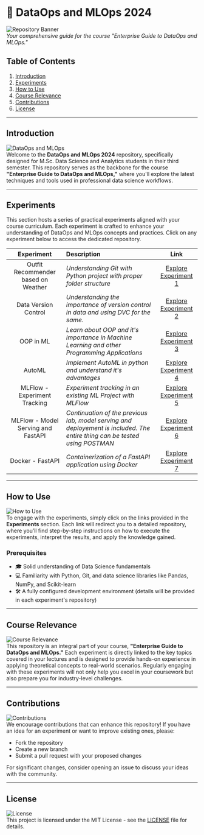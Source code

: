 # **🚀 DataOps and MLOps 2024**

![Repository Banner](https://via.placeholder.com/1200x300?text=DataOps+and+MLOps+2024)  
*Your comprehensive guide for the course "Enterprise Guide to DataOps and MLOps."*

## **Table of Contents**
1. [Introduction](#introduction)
2. [Experiments](#experiments)
3. [How to Use](#how-to-use)
4. [Course Relevance](#course-relevance)
5. [Contributions](#contributions)
6. [License](#license)

---

## **Introduction**
![DataOps and MLOps](https://via.placeholder.com/600x200?text=DataOps+%26+MLOps)  
Welcome to the **DataOps and MLOps 2024** repository, specifically designed for M.Sc. Data Science and Analytics students in their third semester. This repository serves as the backbone for the course **"Enterprise Guide to DataOps and MLOps,"** where you'll explore the latest techniques and tools used in professional data science workflows.

---

## **Experiments**

This section hosts a series of practical experiments aligned with your course curriculum. Each experiment is crafted to enhance your understanding of DataOps and MLOps concepts and practices. Click on any experiment below to access the dedicated repository.

| **Experiment** | **Description** | **Link** |
|:--------------:|:----------------|:--------:|
| Outfit Recommender based on Weather | *Understanding Git with Python project with proper folder structure* | [Explore Experiment 1](https://github.com/Drakunal/weather-based-outfit-suggestion) |
| Data Version Control | *Understanding the importance of version control in data and using DVC for the same.* | [Explore Experiment 2](https://drive.google.com/file/d/1ituAES8j21Op0J3tHmBLeGJC46zn5fjP/view?usp=drive_link) |
| OOP in ML | *Learn about OOP and it's importance in Machine Learning and other Programming Applications* | [Explore Experiment 3](https://github.com/Drakunal/Library-Management-System-OOP) |
| AutoML | *Implement AutoML in python and understand it's advantages* | [Explore Experiment 4](https://github.com/Drakunal/AutoML) |
| MLFlow - Experiment Tracking | *Experiment tracking in an existing ML Project with MLFlow* | [Explore Experiment 5](https://github.com/Drakunal/MLFlow---Experiment-Tracking) |
| MLFlow - Model Serving and FastAPI | *Continuation of the previous lab, model serving and deployement is included. The entire thing can be tested using POSTMAN* | [Explore Experiment 6](https://github.com/Drakunal/MLFLOW-Model-Serving-and-FastAPI) |
| Docker - FastAPI| *Containerization of a FastAPI application using Docker* | [Explore Experiment 7](https://github.com/Drakunal/Docker-FastAPI) |


---

## **How to Use**
![How to Use](https://via.placeholder.com/600x200?text=How+to+Use)  
To engage with the experiments, simply click on the links provided in the **Experiments** section. Each link will redirect you to a detailed repository, where you’ll find step-by-step instructions on how to execute the experiments, interpret the results, and apply the knowledge gained.

### **Prerequisites**
- 🎓 Solid understanding of Data Science fundamentals
- 💻 Familiarity with Python, Git, and data science libraries like Pandas, NumPy, and Scikit-learn
- 🛠️ A fully configured development environment (details will be provided in each experiment's repository)

---

## **Course Relevance**
![Course Relevance](https://via.placeholder.com/600x200?text=Course+Relevance)  
This repository is an integral part of your course, **"Enterprise Guide to DataOps and MLOps."** Each experiment is directly linked to the key topics covered in your lectures and is designed to provide hands-on experience in applying theoretical concepts to real-world scenarios. Regularly engaging with these experiments will not only help you excel in your coursework but also prepare you for industry-level challenges.

---

## **Contributions**
![Contributions](https://via.placeholder.com/600x200?text=Contributions)  
We encourage contributions that can enhance this repository! If you have an idea for an experiment or want to improve existing ones, please:
- Fork the repository
- Create a new branch
- Submit a pull request with your proposed changes

For significant changes, consider opening an issue to discuss your ideas with the community.

---

## **License**
![License](https://via.placeholder.com/600x200?text=License)  
This project is licensed under the MIT License - see the [LICENSE](LICENSE) file for details.


